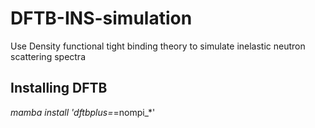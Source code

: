 # DFTB-INS-simulation

Use Density functional tight binding theory to simulate inelastic neutron scattering spectra

## Installing DFTB 

*mamba install 'dftbplus=*=nompi_*'
